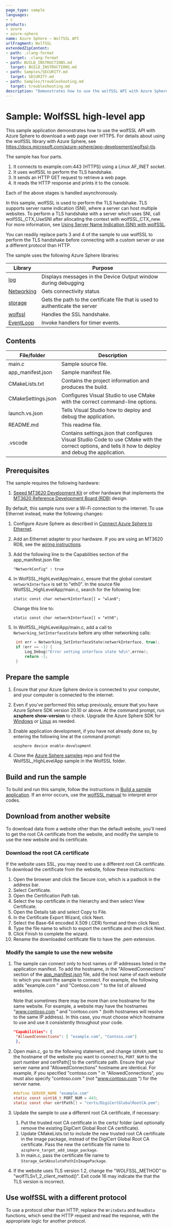 ```yaml
---
page_type: sample
languages:
- c
products:
- azure
- azure-sphere
name: Azure Sphere – WolfSSL API
urlFragment: WolfSSL
extendedZipContent:
- path: .clang-format
  target: .clang-format
- path: BUILD_INSTRUCTIONS.md
  target: BUILD_INSTRUCTIONS.md
- path: Samples/SECURITY.md
  target: SECURITY.md
- path: Samples/troubleshooting.md
  target: troubleshooting.md
description: "Demonstrates how to use the wolfSSL API with Azure Sphere to download a web page over HTTPS."
---
```


# Sample: WolfSSL high-level app

This sample application demonstrates how to use the wolfSSL API with Azure Sphere to download a
web page over HTTPS. For details about using the wolfSSL library with Azure Sphere, see
https://docs.microsoft.com/azure-sphere/app-development/wolfssl-tls.

The sample has four parts.
1. It connects to example.com:443 (HTTPS) using a Linux AF_INET socket.
1. It uses wolfSSL to perform the TLS handshake.
1. It sends an HTTP GET request to retrieve a web page.
1. It reads the HTTP response and prints it to the console.

Each of the above stages is handled asynchronously.

In this sample, wolfSSL is used to perform the TLS handshake. TLS supports server name indication (SNI), where a server can host multiple websites. To perform a TLS handshake with a server which uses SNI, call wolfSSL_CTX_UseSNI after allocating the context with wolfSSL_CTX_new. For more information, see [Using Server Name Indication (SNI) with wolfSSL](https://www.wolfssl.com/using-server-name-indication-sni-with-wolfssl/).

You can readily replace parts 3 and 4 of the sample to use wolfSSL to perform the TLS handshake before connecting with a custom server or use a different protocol than HTTP.

The sample uses the following Azure Sphere libraries:

|Library   |Purpose  |
|---------|---------|
|[log](https://docs.microsoft.com/azure-sphere/reference/applibs-reference/applibs-log/log-overview)     |  Displays messages in the Device Output window during debugging  |
| [Networking](https://docs.microsoft.com/azure-sphere/reference/applibs-reference/applibs-networking/networking-overview) | Gets connectivity status |
|[storage](https://docs.microsoft.com/azure-sphere/reference/applibs-reference/applibs-storage/storage-overview)    | Gets the path to the certificate file that is used to authenticate the server      |
| [wolfssl](https://docs.microsoft.com/azure-sphere/app-development/wolfssl-tls) | Handles the SSL handshake. |
| [EventLoop](https://docs.microsoft.com/azure-sphere/reference/applibs-reference/applibs-eventloop/eventloop-overview) | Invoke handlers for timer events. |

## Contents

| File/folder | Description |
|-------------|-------------|
|   main.c    | Sample source file. |
| app_manifest.json | Sample manifest file. |
| CMakeLists.txt | Contains the project information and produces the build. |
| CMakeSettings.json| Configures Visual Studio to use CMake with the correct command-line options. |
| launch.vs.json | Tells Visual Studio how to deploy and debug the application.|
| README.md | This readme file. |
| .vscode | Contains settings.json that configures Visual Studio Code to use CMake with the correct options, and tells it how to deploy and debug the application. |

## Prerequisites

The sample requires the following hardware:

1. [Seeed MT3620 Development Kit](https://aka.ms/azurespheredevkits) or other hardware that implements the [MT3620 Reference Development Board (RDB)](https://docs.microsoft.com/azure-sphere/hardware/mt3620-reference-board-design) design.

By default, this sample runs over a Wi-Fi connection to the internet. To use Ethernet instead, make the following changes:

1. Configure Azure Sphere as described in [Connect Azure Sphere to Ethernet](https://docs.microsoft.com/azure-sphere/network/connect-ethernet).
1. Add an Ethernet adapter to your hardware. If you are using an MT3620 RDB, see the [wiring instructions](../../../HardwareDefinitions/mt3620_rdb/EthernetWiring.md).
1. Add the following line to the Capabilities section of the app_manifest.json file:

   `"NetworkConfig" : true`
1. In WolfSSL_HighLevelApp/main.c, ensure that the global constant `networkInterface` is set to "eth0". In the source file WolfSSL_HighLevelApp/main.c, search for the following line:

    `static const char networkInterface[] = "wlan0";`

    Change this line to:

    `static const char networkInterface[] = "eth0";`
1. In WolfSSL_HighLevelApp/main.c, add a call to `Networking_SetInterfaceState` before any other networking calls:

   ```c
    int err = Networking_SetInterfaceState(networkInterface, true);
    if (err == -1) {
        Log_Debug("Error setting interface state %d\n",errno);
        return -1;
    }
   ```

## Prepare the sample

1. Ensure that your Azure Sphere device is connected to your computer, and your computer is connected to the internet.
1. Even if you've performed this setup previously, ensure that you have Azure Sphere SDK version 20.10 or above. At the command prompt, run **azsphere show-version** to check. Upgrade the Azure Sphere SDK for [Windows](https://docs.microsoft.com/azure-sphere/install/install-sdk) or [Linux](https://docs.microsoft.com/azure-sphere/install/install-sdk-linux) as needed.
1. Enable application development, if you have not already done so, by entering the following line at the command prompt:

   `azsphere device enable-development`

1. Clone the [Azure Sphere samples](https://github.com/Azure/azure-sphere-samples) repo and find the WolfSSL_HighLevelApp sample in the WolfSSL folder.

## Build and run the sample

To build and run this sample, follow the instructions in [Build a sample application](../../..//BUILD_INSTRUCTIONS.md). If an error occurs, use the [wolfSSL manual](https://www.wolfssl.com/docs/wolfssl-manual/) to interpret error codes.


## Download from another website

To download data from a website other than the default website, you'll need to get the root CA certificate from the website, and modify the sample to use the new website and its certificate.

### Download the root CA certificate

If the website uses SSL, you may need to use a different root CA certificate. To download the certificate from the website, follow these instructions:

1. Open the browser and click the Secure icon, which is a padlock in the address bar.
1. Select Certificate.
1. Open the Certification Path tab.
1. Select the top certificate in the hierarchy and then select View Certificate.
1. Open the Details tab and select Copy to File.
1. In the Certificate Export Wizard, click Next.
1. Select the Base-64 encoded X.509 (.CER) format and then click Next.
1. Type the file name to which to export the certificate and then click Next.
1. Click Finish to complete the wizard.
1. Rename the downloaded certificate file to have the .pem extension.

### Modify the sample to use the new website

1. The sample can connect only to host names or IP addresses listed in the application manifest. To add the hostname, in the "AllowedConnections" section of the [app_manifest.json](https://docs.microsoft.com/azure-sphere/app-development/app-manifest) file, add the host name of each website to which you want the sample to connect. For example, the following adds "example.com " and "Contoso.com " to the list of allowed websites.

   Note that sometimes there may be more than one hostname for the same website. For example, a website may have the hostnames "www.contoso.com " and "contoso.com " (both hostnames will resolve to the same IP address). In this case, you must choose which hostname to use and use it consistently throughout your code.

   ```json
   "Capabilities": {
    "AllowedConnections": [ "example.com", "Contoso.com"]
    },
    ```

1. Open main.c, go to the following statement, and change `SERVER_NAME` to the hostname of the website you want to connect to, `PORT_NUM` to the port number and certPath[] to the certificate path. Ensure that your server name and "AllowedConnections" hostname are identical. For example, if you specified "contoso.com " in "AllowedConnections", you must also specify "contoso.com " (not "www.contoso.com ") for the server name.

    ```c
    #define SERVER_NAME "example.com"
    static const uint16_t PORT_NUM = 443;
    static const char certPath[] = "certs/DigiCertGlobalRootCA.pem";
    ```

1. Update the sample to use a different root CA certificate, if necessary: 
     1. Put the trusted root CA certificate in the certs/ folder (and optionally remove the existing DigiCert Global Root CA certificate).
     1. Update CMakeLists.txt to include the new trusted root CA certificate in the image package, instead of the DigiCert Global Root CA certificate.
        Pass the new the certificate file name to `azsphere_target_add_image_package`.
     1. In main.c, pass the certificate file name to `Storage_GetAbsolutePathInImagePackage`.

1. If the website uses TLS version 1.2, change the "WOLFSSL_METHOD" to "wolfTLSv1_2_client_method()". Exit code 16 may indicate the that the TLS version is incorrect.

## Use wolfSSL with a different protocol

To use a protocol other than HTTP, replace the `WriteData` and `ReadData` functions, which send
the HTTP request and read the response, with the appropriate logic for another protocol.

